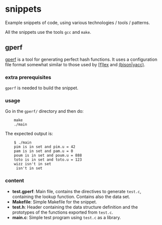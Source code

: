 # snippets
Example snippets of code, using various technologies / tools / patterns.

All the snippets use the tools `gcc` and `make`.

## gperf

[gperf](https://www.gnu.org/software/gperf/) is a tool for generating perfect hash functions.
It uses a configuration file format somewhat similar to those used by
[\[f\]lex](https://github.com/westes/flex) and
[(bison|yacc)](https://www.gnu.org/software/bison/).

### extra prerequisites

`gperf` is needed to build the snippet.

### usage

Go in the `gperf/` directory and then do:

        make
        ./main

The expected output is:

        $ ./main
        pim is in set and pim.u = 42
        pam is in set and pam.u = 0
        poum is in set and poum.u = 888
        toto is in set and toto.u = 123
        wizz isn't in set
         isn't in set

### content

* **test.gperf**:
  Main file, contains the directives to generate `test.c`, containing the lookup function.
  Contains also the data set.
* **Makefile**:
  Simple Makefile for the snippet.
* **test.h**:
  Header containing the data structure definition and the prototypes of the functions exported from `test.c`.
* **main.c**:
  Simple test program using `test.c` as a library.

